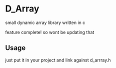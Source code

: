 # D_Array

small dynamic array library written in c

feature complete! so wont be updating that

## Usage
just put it in your project and link against d_arrray.h
